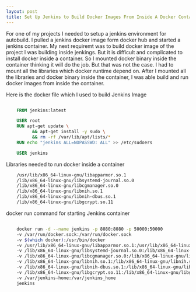 ```yaml
---
layout: post
title: Set Up Jenkins to Build Docker Images From Inside A Docker Container 
---
```


For one of my projects I needed to setup a jenkins environment for autobuild. I pulled a jenkins docker image form docker hub and started a jenkins container. My next requiremt was to build docker image of the project I was building inside jenkings. But it is difficult and complicated to install docker inside a container. So I mounted docker binary inside the container thinking it will do the job. But that was not the case. I had to mount all the libraries which docker runtime depend on. After I mounted all the libraries and docker binary inside the container, I was able build and run docker images from inside the container.



Here is the docker file which I used to build Jenkins Image

```Dockerfile 

	FROM jenkins:latest

	USER root
	RUN apt-get update \
	      && apt-get install -y sudo \
	      && rm -rf /var/lib/apt/lists/*
	RUN echo "jenkins ALL=NOPASSWD: ALL" >> /etc/sudoers

	USER jenkins

```

Libraries needed to run docker inside a container

```bash
	/usr/lib/x86_64-linux-gnu/libapparmor.so.1
	/lib/x86_64-linux-gnu/libsystemd-journal.so.0
	/lib/x86_64-linux-gnu/libcgmanager.so.0
	/lib/x86_64-linux-gnu/libnih.so.1 
	/lib/x86_64-linux-gnu/libnih-dbus.so.1 
	/lib/x86_64-linux-gnu/libgcrypt.so.11

```

docker run command for starting Jenkins container

```bash

	docker run -d --name jenkins -p 8080:8080 -p 50000:50000 
	-v /var/run/docker.sock:/var/run/docker.sock 
	-v $(which docker):/usr/bin/docker 
	-v /usr/lib/x86_64-linux-gnu/libapparmor.so.1:/usr/lib/x86_64-linux-gnu/libapparmor.so.1 
	-v /lib/x86_64-linux-gnu/libsystemd-journal.so.0:/lib/x86_64-linux-gnu/libsystemd-journal.so.0 
	-v /lib/x86_64-linux-gnu/libcgmanager.so.0:/lib/x86_64-linux-gnu/libcgmanager.so.0 
	-v /lib/x86_64-linux-gnu/libnih.so.1:/lib/x86_64-linux-gnu/libnih.so.1 
	-v /lib/x86_64-linux-gnu/libnih-dbus.so.1:/lib/x86_64-linux-gnu/libnih-dbus.so.1 
	-v /lib/x86_64-linux-gnu/libgcrypt.so.11:/lib/x86_64-linux-gnu/libgcrypt.so.11 
	-v /var/jenkins-home:/var/jenkins_home  
	jenkins

```

